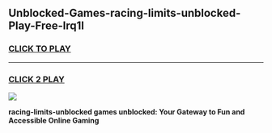 
## Unblocked-Games-racing-limits-unblocked-Play-Free-lrq1l
<h3>
<a href="https://premium76.site?title=racing-limits-unblocked&ref=23A">CLICK TO PLAY</a></h3>
<hr>

<h3>
<a href="https://premium76.site?title=racing-limits-unblocked&ref=23A">CLICK 2 PLAY</a>
  
</h3>

<a href="https://premium76.site?title=racing-limits-unblocked&ref=23A"><img src="https://clearcache.store/games.png"></a>


**racing-limits-unblocked games unblocked: Your Gateway to Fun and Accessible Online Gaming**
